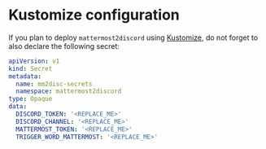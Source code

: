 # Kustomize configuration

If you plan to deploy `mattermost2discord` using [Kustomize](https://kustomize.io), do not forget to also declare the following secret:

```yaml
apiVersion: v1
kind: Secret
metadata:
  name: mm2disc-secrets
  namespace: mattermost2discord
type: Opaque
data:
  DISCORD_TOKEN: '<REPLACE_ME>'
  DISCORD_CHANNEL: '<REPLACE_ME>'
  MATTERMOST_TOKEN: '<REPLACE_ME>'
  TRIGGER_WORD_MATTERMOST: '<REPLACE_ME>'
```
